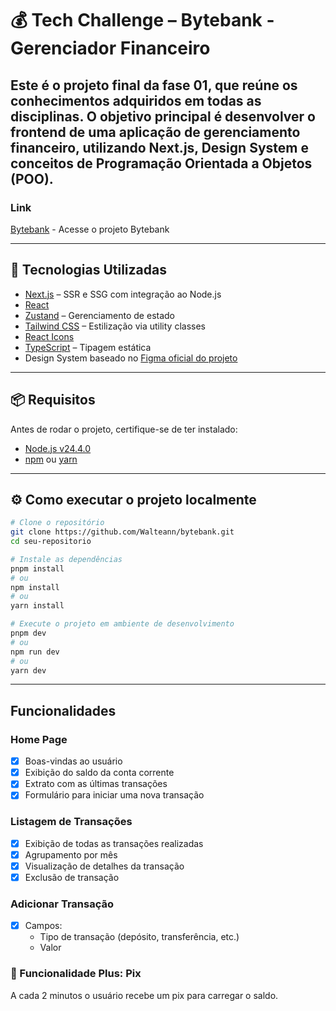 # 💰 Tech Challenge – Bytebank - Gerenciador Financeiro

Este é o projeto final da fase 01, que reúne os conhecimentos adquiridos em todas as disciplinas. O objetivo principal é desenvolver o **frontend de uma aplicação de gerenciamento financeiro**, utilizando **Next.js**, **Design System** e conceitos de **Programação Orientada a Objetos (POO)**.
---
### Link

[Bytebank](https://bytebank-taupe.vercel.app/) - Acesse o projeto Bytebank

---

## 🚀 Tecnologias Utilizadas

- [Next.js](https://nextjs.org/) – SSR e SSG com integração ao Node.js
- [React](https://react.dev/)
- [Zustand](https://zustand-demo.pmnd.rs/) – Gerenciamento de estado
- [Tailwind CSS](https://tailwindcss.com/) – Estilização via utility classes
- [React Icons](https://react-icons.github.io/react-icons/)
- [TypeScript](https://www.typescriptlang.org/) – Tipagem estática
- Design System baseado no [Figma oficial do projeto](https://www.figma.com/design/ns5TC3X5Xr8V7I3LYKg9KA/ProjetoFinanceiro?node-id=503-4264)

---

## 📦 Requisitos

Antes de rodar o projeto, certifique-se de ter instalado:

- [Node.js v24.4.0](https://nodejs.org/en)
- [npm](https://www.npmjs.com/) ou [yarn](https://yarnpkg.com/)

---

## ⚙️ Como executar o projeto localmente

```bash
# Clone o repositório
git clone https://github.com/Walteann/bytebank.git
cd seu-repositorio

# Instale as dependências
pnpm install
# ou
npm install
# ou
yarn install

# Execute o projeto em ambiente de desenvolvimento
pnpm dev
# ou
npm run dev
# ou
yarn dev

```
---
## Funcionalidades

### Home Page
- [x] Boas-vindas ao usuário
- [x] Exibição do saldo da conta corrente
- [x] Extrato com as últimas transações
- [x] Formulário para iniciar uma nova transação

### Listagem de Transações
- [x] Exibição de todas as transações realizadas
- [x] Agrupamento por mês
- [x] Visualização de detalhes da transação
- [x] Exclusão de transação

### Adicionar Transação
- [x] Campos:
  - Tipo de transação (depósito, transferência, etc.)
  - Valor

### 🚀 Funcionalidade Plus: Pix

A cada 2 minutos o usuário recebe um pix para carregar o saldo.
